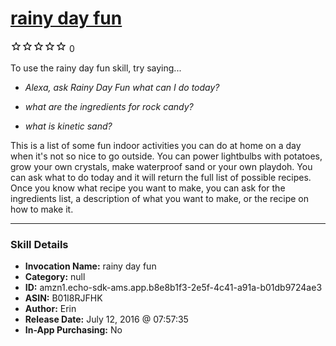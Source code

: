 # [rainy day fun](http://alexa.amazon.com/#skills/amzn1.echo-sdk-ams.app.b8e8b1f3-2e5f-4c41-a91a-b01db9724ae3)
![0 stars](../../images/ic_star_border_black_18dp_1x.png)![0 stars](../../images/ic_star_border_black_18dp_1x.png)![0 stars](../../images/ic_star_border_black_18dp_1x.png)![0 stars](../../images/ic_star_border_black_18dp_1x.png)![0 stars](../../images/ic_star_border_black_18dp_1x.png) 0

To use the rainy day fun skill, try saying...

* *Alexa, ask Rainy Day Fun what can I do today?*

* *what are the ingredients for rock candy?*

* *what is kinetic sand?*

This is a list of some fun indoor activities you can do at home on a day when it's not so nice to go outside. You can power lightbulbs with potatoes, grow your own crystals, make waterproof sand or your own playdoh. You can ask what to do today and it will return the full list of possible recipes. Once you know what recipe you want to make, you can ask for the ingredients list, a description of what you want to make, or the recipe on how to make it.

***

### Skill Details

* **Invocation Name:** rainy day fun
* **Category:** null
* **ID:** amzn1.echo-sdk-ams.app.b8e8b1f3-2e5f-4c41-a91a-b01db9724ae3
* **ASIN:** B01I8RJFHK
* **Author:** Erin
* **Release Date:** July 12, 2016 @ 07:57:35
* **In-App Purchasing:** No
